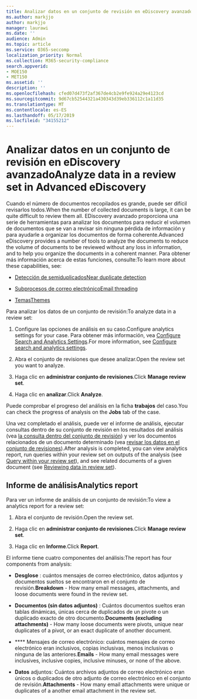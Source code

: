 ```yaml
---
title: Analizar datos en un conjunto de revisión en eDiscovery avanzado
ms.author: markjjo
author: markjjo
manager: laurawi
ms.date: ''
audience: Admin
ms.topic: article
ms.service: O365-seccomp
localization_priority: Normal
ms.collection: M365-security-compliance
search.appverid:
- MOE150
- MET150
ms.assetid: ''
description: ''
ms.openlocfilehash: cfed07d473f2af367de4cb2e9fe924a29e4123cd
ms.sourcegitcommit: 9d67cb52544321a430343d39eb336112c1a11d35
ms.translationtype: MT
ms.contentlocale: es-ES
ms.lasthandoff: 05/17/2019
ms.locfileid: "34155212"
---
```

# <a name="analyze-data-in-a-review-set-in-advanced-ediscovery"></a><span data-ttu-id="fd471-102">Analizar datos en un conjunto de revisión en eDiscovery avanzado</span><span class="sxs-lookup"><span data-stu-id="fd471-102">Analyze data in a review set in Advanced eDiscovery</span></span>

<span data-ttu-id="fd471-103">Cuando el número de documentos recopilados es grande, puede ser difícil revisarlos todos.</span><span class="sxs-lookup"><span data-stu-id="fd471-103">When the number of collected documents is large, it can be quite difficult to review them all.</span></span> <span data-ttu-id="fd471-104">EDiscovery avanzado proporciona una serie de herramientas para analizar los documentos para reducir el volumen de documentos que se van a revisar sin ninguna pérdida de información y para ayudarle a organizar los documentos de forma coherente.</span><span class="sxs-lookup"><span data-stu-id="fd471-104">Advanced eDiscovery provides a number of tools to analyze the documents to reduce the volume of documents to be reviewed without any loss in information, and to help you organize the documents in a coherent manner.</span></span> <span data-ttu-id="fd471-105">Para obtener más información acerca de estas funciones, consulte:</span><span class="sxs-lookup"><span data-stu-id="fd471-105">To learn more about these capabilities, see:</span></span>

- [<span data-ttu-id="fd471-106">Detección de semiduplicados</span><span class="sxs-lookup"><span data-stu-id="fd471-106">Near duplicate detection</span></span>](near-duplicates.md)

- [<span data-ttu-id="fd471-107">Subprocesos de correo electrónico</span><span class="sxs-lookup"><span data-stu-id="fd471-107">Email threading</span></span>](email-threading.md)

- [<span data-ttu-id="fd471-108">Temas</span><span class="sxs-lookup"><span data-stu-id="fd471-108">Themes</span></span>](themes.md)

<span data-ttu-id="fd471-109">Para analizar los datos de un conjunto de revisión:</span><span class="sxs-lookup"><span data-stu-id="fd471-109">To analyze data in a review set:</span></span>

1. <span data-ttu-id="fd471-110">Configure las opciones de análisis en su caso.</span><span class="sxs-lookup"><span data-stu-id="fd471-110">Configure analytics settings for your case.</span></span> <span data-ttu-id="fd471-111">Para obtener más información, vea [Configure Search and Analytics Settings](configure-search-analytics-settings.md).</span><span class="sxs-lookup"><span data-stu-id="fd471-111">For more information, see [Configure search and analytics settings](configure-search-analytics-settings.md).</span></span>

2. <span data-ttu-id="fd471-112">Abra el conjunto de revisiones que desee analizar.</span><span class="sxs-lookup"><span data-stu-id="fd471-112">Open the review set you want to analyze.</span></span>

3. <span data-ttu-id="fd471-113">Haga clic en **administrar conjunto de revisiones**.</span><span class="sxs-lookup"><span data-stu-id="fd471-113">Click **Manage review set**.</span></span>

4. <span data-ttu-id="fd471-114">Haga clic en **analizar**.</span><span class="sxs-lookup"><span data-stu-id="fd471-114">Click **Analyze**.</span></span>

<span data-ttu-id="fd471-115">Puede comprobar el progreso del análisis en la ficha **trabajos** del caso.</span><span class="sxs-lookup"><span data-stu-id="fd471-115">You can check the progress of analysis on the **Jobs** tab of the case.</span></span>

 <span data-ttu-id="fd471-116">Una vez completado el análisis, puede ver el informe de análisis, ejecutar consultas dentro de su conjunto de revisión en los resultados del análisis (vea [la consulta dentro del conjunto de revisión](review-set-search.md)) y ver los documentos relacionados de un documento determinado (vea [revisar los datos en el conjunto de revisiones](reviewing-data-in-review-set.md)).</span><span class="sxs-lookup"><span data-stu-id="fd471-116">After analysis is completed, you can view analytics report, run queries within your review set on outputs of the analysis (see [Query within your review set](review-set-search.md)), and see related documents of a given document (see [Reviewing data in review set](reviewing-data-in-review-set.md)).</span></span>

## <a name="analytics-report"></a><span data-ttu-id="fd471-117">Informe de análisis</span><span class="sxs-lookup"><span data-stu-id="fd471-117">Analytics report</span></span>

<span data-ttu-id="fd471-118">Para ver un informe de análisis de un conjunto de revisión:</span><span class="sxs-lookup"><span data-stu-id="fd471-118">To view a analytics report for a review set:</span></span>

1. <span data-ttu-id="fd471-119">Abra el conjunto de revisión.</span><span class="sxs-lookup"><span data-stu-id="fd471-119">Open the review set.</span></span>

2. <span data-ttu-id="fd471-120">Haga clic en **administrar conjunto de revisiones**.</span><span class="sxs-lookup"><span data-stu-id="fd471-120">Click **Manage review set**.</span></span>

3. <span data-ttu-id="fd471-121">Haga clic en **Informe**.</span><span class="sxs-lookup"><span data-stu-id="fd471-121">Click **Report**.</span></span>

<span data-ttu-id="fd471-122">El informe tiene cuatro componentes del análisis:</span><span class="sxs-lookup"><span data-stu-id="fd471-122">The report has four components from analysis:</span></span>

- <span data-ttu-id="fd471-123">**Desglose** : cuántos mensajes de correo electrónico, datos adjuntos y documentos sueltos se encontraron en el conjunto de revisión.</span><span class="sxs-lookup"><span data-stu-id="fd471-123">**Breakdown** - How many email messages, attachments, and loose documents were found in the review set.</span></span>

- <span data-ttu-id="fd471-124">**Documentos (sin datos adjuntos)** : Cuántos documentos sueltos eran tablas dinámicas, únicas cerca de duplicados de un pivote o un duplicado exacto de otro documento.</span><span class="sxs-lookup"><span data-stu-id="fd471-124">**Documents (excluding attachments)** - How many loose documents were pivots, unique near duplicates of a pivot, or an exact duplicate of another document.</span></span>

- <span data-ttu-id="fd471-125">\*\*\*\* Mensajes de correo electrónico: cuántos mensajes de correo electrónico eran inclusivos, copias inclusivas, menos inclusivas o ninguna de las anteriores.</span><span class="sxs-lookup"><span data-stu-id="fd471-125">**Emails** - How many email messages were inclusives, inclusive copies, inclusive minuses, or none of the above.</span></span>

- <span data-ttu-id="fd471-126">**Datos** adjuntos: Cuántos archivos adjuntos de correo electrónico eran únicos o duplicados de otro adjunto de correo electrónico en el conjunto de revisión.</span><span class="sxs-lookup"><span data-stu-id="fd471-126">**Attachments** - How many email attachments were unique or duplicates of a another email attachment in the review set.</span></span>